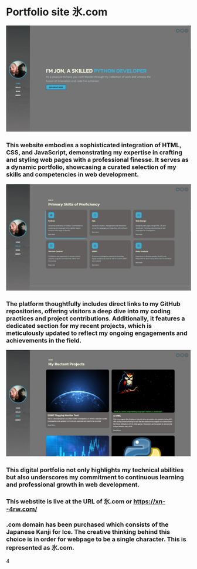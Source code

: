 # Portfolio site 氷.com
![Website](https://github.com/PureJD/Website/blob/main/screenshots/img1.png?raw=true)
### This website embodies a sophisticated integration of HTML, CSS, and JavaScript, demonstrating my expertise in crafting and styling web pages with a professional finesse. It serves as a dynamic portfolio, showcasing a curated selection of my skills and competencies in web development.
![Website](https://github.com/PureJD/Website/blob/main/screenshots/img2.png?raw=true)
### The platform thoughtfully includes direct links to my GitHub repositories, offering visitors a deep dive into my coding practices and project contributions. Additionally, it features a dedicated section for my recent projects, which is meticulously updated to reflect my ongoing engagements and achievements in the field.
![Website](https://github.com/PureJD/Website/blob/main/screenshots/img3.png?raw=true)
### This digital portfolio not only highlights my technical abilities but also underscores my commitment to continuous learning and professional growth in web development.






### This webstite is live at the URL of 氷.com or https://xn--4rw.com/
### .com domain has been purchased which consists of the Japanese Kanji for Ice. The creative thinking behind this choice is in order for webpage to be a single character. This is represented as 氷.com. 




4